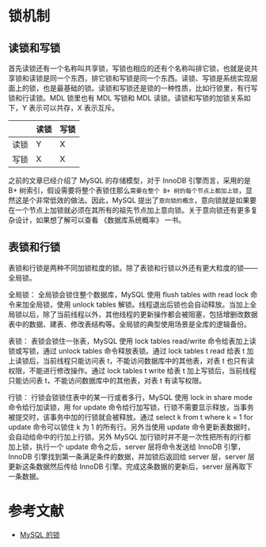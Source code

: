 # 锁机制

## 读锁和写锁

首先读锁还有一个名称叫共享锁，写锁也相应的还有个名称叫排它锁，也就是说共享锁和读锁是同一个东西，排它锁和写锁是同一个东西。读锁、写锁是系统实现层面上的锁，也是最基础的锁。读锁和写锁还是锁的一种性质，比如行锁里，有行写锁和行读锁。MDL 锁里也有 MDL 写锁和 MDL 读锁。读锁和写锁的加锁关系如下，Y 表示可以共存，X 表示互斥。

|  | 读锁 | 写锁 |
| --- | --- | --- |
| 读锁 | Y | X |
| 写锁 | X | X |

之前的文章已经介绍了 MySQL 的存储模型，对于 InnoDB 引擎而言，采用的是 B+ 树索引，假设需要将整个表锁住那么`需要在整个 B+ 树的每个节点上都加上锁`，显然这是个非常低效的做法。因此，MySQL 提出了`意向锁的概念`，意向锁就是如果要在一个节点上加锁就必须在其所有的祖先节点加上意向锁。关于意向锁还有更多复杂设计，如果想了解可以查看 《数据库系统概率》 一书。


## 表锁和行锁

表锁和行锁是两种不同加锁粒度的锁。除了表锁和行锁以外还有更大粒度的锁——全局锁。

全局锁： 全局锁会锁住整个数据库，MySQL 使用 flush tables with read lock 命令来加全局锁，使用 unlock tables 解锁。线程退出后锁也会自动释放。当加上全局锁以后，除了当前线程以外，其他线程的更新操作都会被阻塞，包括增删改数据表中的数据、建表、修改表结构等。全局锁的典型使用场景是全库的逻辑备份。

表锁： 表锁会锁住一张表，MySQL 使用 lock tables  read/write 命令给表加上读锁或写锁，通过 unlock tables 命令释放表锁。通过 lock tables t read 给表 t 加上读锁后，当前线程只能访问表 t，不能访问数据库中的其他表，对表 t 也只有读权限，不能进行修改操作。通过 lock tables t write 给表 t 加上写锁后，当前线程只能访问表 t，不能访问数据库中的其他表，对表 t 有读写权限。

行锁： 行锁会锁锁住表中的某一行或者多行，MySQL 使用 lock in share mode 命令给行加读锁，用 for update 命令给行加写锁，行锁不需要显示释放，当事务被提交时，该事务中加的行锁就会被释放。通过 select k from t where k = 1 for update 命令可以锁住 k 为 1 的所有行。另外当使用 update 命令更新表数据时，会自动给命中的行加上行锁。另外 MySQL 加行锁时并不是一次性把所有的行都加上锁，执行一个 update 命令之后，server 层将命令发送给 InnoDB 引擎，InnoDB 引擎找到第一条满足条件的数据，并加锁后返回给 server 层，server 层更新这条数据然后传给 InnoDB 引擎。完成这条数据的更新后，server 层再取下一条数据。


# 参考文献

* [MySQL 的锁](https://juejin.im/post/5d7f8cede51d4561fd6cb58f)


